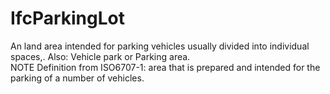 IfcParkingLot
=============
An land area intended for parking vehicles usually divided into individual
spaces,. Also: Vehicle park or Parking area.  
NOTE Definition from ISO6707-1: area that is prepared and intended for the
parking of a number of vehicles.  


